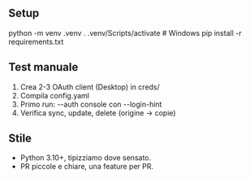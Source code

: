 ## Setup
python -m venv .venv
. .venv/Scripts/activate   # Windows
pip install -r requirements.txt

## Test manuale
1) Crea 2-3 OAuth client (Desktop) in creds/
2) Compila config.yaml
3) Primo run: --auth console con --login-hint
4) Verifica sync, update, delete (origine → copie)

## Stile
- Python 3.10+, tipizziamo dove sensato.
- PR piccole e chiare, una feature per PR.
